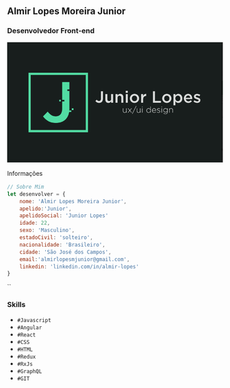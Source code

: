 ## Almir Lopes Moreira Junior
### Desenvolvedor Front-end

![Node](https://github.com/juniorlopes001/avaliacao-github-almir/blob/master/imagem.png)

Informações
```javascript
// Sobre Mim
let desenvolver = {
    nome: 'Almir Lopes Moreira Junior',
    apelido:'Junior',
    apelidoSocial: 'Junior Lopes'
    idade: 22,
    sexo: 'Masculino',
    estadoCivil: 'solteiro',
    nacionalidade: 'Brasileiro',
    cidade: 'São José dos Campos',
    email:'almirlopesmjunior@gmail.com',
    linkedin: 'linkedin.com/in/almir-lopes'
}
```
``

### Skills

- `#Javascript`
- `#Angular`
- `#React`
- `#CSS`
- `#HTML`
- `#Redux`
- `#RxJs`
- `#GraphQL`
- `#GIT`

